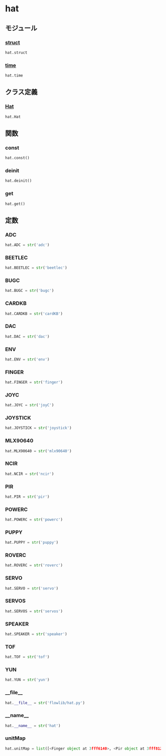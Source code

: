 # hat

## モジュール

### [struct](../struct/)
```python
hat.struct
```

### [time](../time/)
```python
hat.time
```
## クラス定義
### [Hat](../../class/hat.Hat/)
```python
hat.Hat
```
## 関数
### const
```python
hat.const()
```
### deinit
```python
hat.deinit()
```
### get
```python
hat.get()
```
## 定数
### ADC
```python
hat.ADC = str('adc')
```
### BEETLEC
```python
hat.BEETLEC = str('beetlec')
```
### BUGC
```python
hat.BUGC = str('bugc')
```
### CARDKB
```python
hat.CARDKB = str('cardKB')
```
### DAC
```python
hat.DAC = str('dac')
```
### ENV
```python
hat.ENV = str('env')
```
### FINGER
```python
hat.FINGER = str('finger')
```
### JOYC
```python
hat.JOYC = str('joyC')
```
### JOYSTICK
```python
hat.JOYSTICK = str('joystick')
```
### MLX90640
```python
hat.MLX90640 = str('mlx90640')
```
### NCIR
```python
hat.NCIR = str('ncir')
```
### PIR
```python
hat.PIR = str('pir')
```
### POWERC
```python
hat.POWERC = str('powerc')
```
### PUPPY
```python
hat.PUPPY = str('puppy')
```
### ROVERC
```python
hat.ROVERC = str('roverc')
```
### SERVO
```python
hat.SERVO = str('servo')
```
### SERVOS
```python
hat.SERVOS = str('servos')
```
### SPEAKER
```python
hat.SPEAKER = str('speaker')
```
### TOF
```python
hat.TOF = str('tof')
```
### YUN
```python
hat.YUN = str('yun')
```
### \_\_file\_\_
```python
hat.__file__ = str('flowlib/hat.py')
```
### \_\_name\_\_
```python
hat.__name__ = str('hat')
```
### unitMap
```python
hat.unitMap = list([<Finger object at 3fff6140>, <Pir object at 3fff8120>, <Powerc object at 3fff8560>, <Servo object at 3fff92f0>, <Speaker object at 3ffe7230>, <Finger object at 3fff04f0>, <Pir object at 3fff3a20>, <Powerc object at 3fff3f90>, <Servo object at 3fff53b0>, <Speaker object at 3fff6770>])
```
